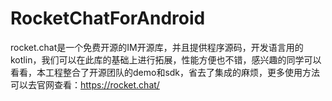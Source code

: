 # RocketChatForAndroid
rocket.chat是一个免费开源的IM开源库，并且提供程序源码，开发语言用的kotlin，我们可以在此库的基础上进行拓展，性能方便也不错，感兴趣的同学可以看看，本工程整合了开源团队的demo和sdk，省去了集成的麻烦，更多使用方法可以去官网查看：https://rocket.chat/
